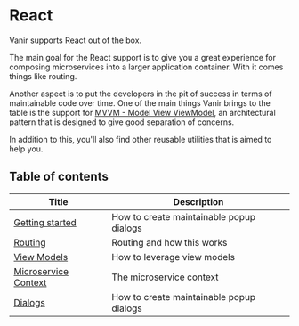 # React

Vanir supports React out of the box.

The main goal for the React support is to give you a great experience for composing
microservices into a larger application container. With it comes things like routing.

Another aspect is to put the developers in the pit of success in terms of maintainable
code over time. One of the main things Vanir brings to the
table is the support for [MVVM - Model View ViewModel](https://en.wikipedia.org/wiki/Model–view–viewmodel),
an architectural pattern that is designed to give good separation of concerns.

In addition to this, you'll also find other reusable utilities that is aimed to help
you.

## Table of contents

| Title | Description |
| ----- | ----------- |
| [Getting started](./getting-started.md) | How to create maintainable popup dialogs |
| [Routing](./routing.md) | Routing and how this works |
| [View Models](./view-models.md) | How to leverage view models |
| [Microservice Context](./microservice-context.md) | The microservice context |
| [Dialogs](./dialogs.md) | How to create maintainable popup dialogs |
